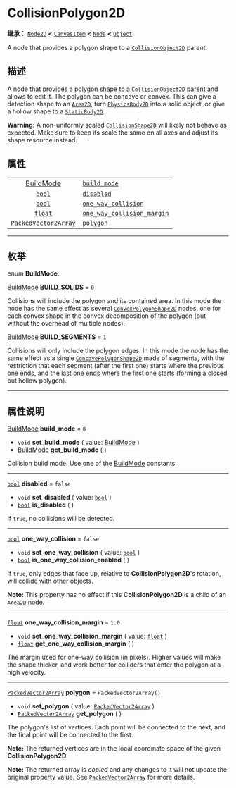 <!-- ⚠ 请勿编辑本文件 ⚠ -->
<!-- 本文档使用脚本从 WeDot 引擎源码仓库生成。 -->
<!-- 生成脚本：https://github.com/WeDot-Engine/WeDot/tree/master/doc/tools/make_md.py； -->
<!-- 原文件：https://github.com/WeDot-Engine/WeDot/tree/master/doc/classes/CollisionPolygon2D.xml。 -->

<div id="_class_collisionpolygon2d"></div>

# CollisionPolygon2D

**继承：** [`Node2D`](class_node2d.md) **<** [`CanvasItem`](class_canvasitem.md) **<** [`Node`](class_node.md) **<** [`Object`](class_object.md)

A node that provides a polygon shape to a [`CollisionObject2D`](class_collisionobject2d.md) parent.

## 描述

A node that provides a polygon shape to a [`CollisionObject2D`](class_collisionobject2d.md) parent and allows to edit it. The polygon can be concave or convex. This can give a detection shape to an [`Area2D`](class_area2d.md), turn [`PhysicsBody2D`](class_physicsbody2d.md) into a solid object, or give a hollow shape to a [`StaticBody2D`](class_staticbody2d.md).

 **Warning:** A non-uniformly scaled [`CollisionShape2D`](class_collisionshape2d.md) will likely not behave as expected. Make sure to keep its scale the same on all axes and adjust its shape resource instead.

## 属性

|||
|:-:|:--|
| [BuildMode](#enum_collisionpolygon2d_buildmode)     | [`build_mode`](class_collisionpolygon2d.md#class_collisionpolygon2d_property_build_mode)                             | ``0``                    |
| [`bool`](class_bool.md)                             | [`disabled`](class_collisionpolygon2d.md#class_collisionpolygon2d_property_disabled)                                 | ``false``                |
| [`bool`](class_bool.md)                             | [`one_way_collision`](class_collisionpolygon2d.md#class_collisionpolygon2d_property_one_way_collision)               | ``false``                |
| [`float`](class_float.md)                           | [`one_way_collision_margin`](class_collisionpolygon2d.md#class_collisionpolygon2d_property_one_way_collision_margin) | ``1.0``                  |
| [`PackedVector2Array`](class_packedvector2array.md) | [`polygon`](class_collisionpolygon2d.md#class_collisionpolygon2d_property_polygon)                                   | ``PackedVector2Array()`` |

<!-- rst-class:: classref-section-separator -->

---

## 枚举

<div id="_class_enum_collisionpolygon2d_buildmode"></div>

enum **BuildMode**: <div id="enum_collisionpolygon2d_buildmode"></div>

<div id="_class_collisionpolygon2d_constant_build_solids"></div>

[BuildMode](#enum_collisionpolygon2d_buildmode) **BUILD_SOLIDS** = ``0``

Collisions will include the polygon and its contained area. In this mode the node has the same effect as several [`ConvexPolygonShape2D`](class_convexpolygonshape2d.md) nodes, one for each convex shape in the convex decomposition of the polygon (but without the overhead of multiple nodes).

<div id="_class_collisionpolygon2d_constant_build_segments"></div>

[BuildMode](#enum_collisionpolygon2d_buildmode) **BUILD_SEGMENTS** = ``1``

Collisions will only include the polygon edges. In this mode the node has the same effect as a single [`ConcavePolygonShape2D`](class_concavepolygonshape2d.md) made of segments, with the restriction that each segment (after the first one) starts where the previous one ends, and the last one ends where the first one starts (forming a closed but hollow polygon).

<!-- rst-class:: classref-section-separator -->

---

## 属性说明

<div id="_class_collisionpolygon2d_property_build_mode"></div>

[BuildMode](#enum_collisionpolygon2d_buildmode) **build_mode** = ``0`` <div id="class_collisionpolygon2d_property_build_mode"></div>

- `void` **set_build_mode** ( value: [BuildMode](#enum_collisionpolygon2d_buildmode) )
- [BuildMode](#enum_collisionpolygon2d_buildmode) **get_build_mode** ( )

Collision build mode. Use one of the [BuildMode](#enum_collisionpolygon2d_buildmode) constants.

<!-- rst-class:: classref-item-separator -->

---

<div id="_class_collisionpolygon2d_property_disabled"></div>

[`bool`](class_bool.md) **disabled** = ``false`` <div id="class_collisionpolygon2d_property_disabled"></div>

- `void` **set_disabled** ( value: [`bool`](class_bool.md) )
- [`bool`](class_bool.md) **is_disabled** ( )

If `true`, no collisions will be detected.

<!-- rst-class:: classref-item-separator -->

---

<div id="_class_collisionpolygon2d_property_one_way_collision"></div>

[`bool`](class_bool.md) **one_way_collision** = ``false`` <div id="class_collisionpolygon2d_property_one_way_collision"></div>

- `void` **set_one_way_collision** ( value: [`bool`](class_bool.md) )
- [`bool`](class_bool.md) **is_one_way_collision_enabled** ( )

If `true`, only edges that face up, relative to **CollisionPolygon2D**'s rotation, will collide with other objects.

 **Note:** This property has no effect if this **CollisionPolygon2D** is a child of an [`Area2D`](class_area2d.md) node.

<!-- rst-class:: classref-item-separator -->

---

<div id="_class_collisionpolygon2d_property_one_way_collision_margin"></div>

[`float`](class_float.md) **one_way_collision_margin** = ``1.0`` <div id="class_collisionpolygon2d_property_one_way_collision_margin"></div>

- `void` **set_one_way_collision_margin** ( value: [`float`](class_float.md) )
- [`float`](class_float.md) **get_one_way_collision_margin** ( )

The margin used for one-way collision (in pixels). Higher values will make the shape thicker, and work better for colliders that enter the polygon at a high velocity.

<!-- rst-class:: classref-item-separator -->

---

<div id="_class_collisionpolygon2d_property_polygon"></div>

[`PackedVector2Array`](class_packedvector2array.md) **polygon** = ``PackedVector2Array()`` <div id="class_collisionpolygon2d_property_polygon"></div>

- `void` **set_polygon** ( value: [`PackedVector2Array`](class_packedvector2array.md) )
- [`PackedVector2Array`](class_packedvector2array.md) **get_polygon** ( )

The polygon's list of vertices. Each point will be connected to the next, and the final point will be connected to the first.

 **Note:** The returned vertices are in the local coordinate space of the given **CollisionPolygon2D**.

**Note:** The returned array is *copied* and any changes to it will not update the original property value. See [`PackedVector2Array`](class_packedvector2array.md) for more details.

[^virtual]: 本方法通常需要用户覆盖才能生效。
[^const]: 本方法无副作用，不会修改该实例的任何成员变量。
[^vararg]: 本方法除了能接受在此处描述的参数外，还能够继续接受任意数量的参数。
[^constructor]: 本方法用于构造某个类型。
[^static]: 调用本方法无需实例，可直接使用类名进行调用。
[^operator]: 本方法描述的是使用本类型作为左操作数的有效运算符。
[^bitfield]: 这个值是由下列位标志构成位掩码的整数。
[^void]: 无返回值。
